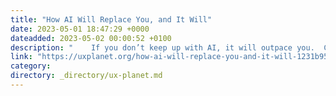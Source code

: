 ```yaml
---
title: "How AI Will Replace You, and It Will"
date: 2023-05-01 18:47:29 +0000
dateadded: 2023-05-02 00:00:52 +0100
description: "    If you don’t keep up with AI, it will outpace you.  Continue reading on UX Planet »  "
link: "https://uxplanet.org/how-ai-will-replace-you-and-it-will-1231b950fe21?source=rss----819cc2aaeee0---4"
category:
directory: _directory/ux-planet.md
---
```

